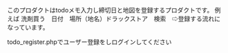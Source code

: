 このプロダクトはtodoメモ入力し締切日と地図を登録するプロダクトです。
例えば
洗剤買う　日付　場所（地名）ドラックストア　検索　⇨登録する流れになっています。


todo_register.phpでユーザー登録をしログインしてください

